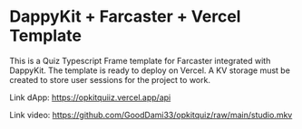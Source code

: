# DappyKit + Farcaster + Vercel Template

This is a Quiz Typescript Frame template for Farcaster integrated with DappyKit. The template is ready to deploy on Vercel. A KV storage must be created to store user sessions for the project to work.

Link dApp: https://opkitquiiz.vercel.app/api

Link video: https://github.com/GoodDami33/opkitquiz/raw/main/studio.mkv
